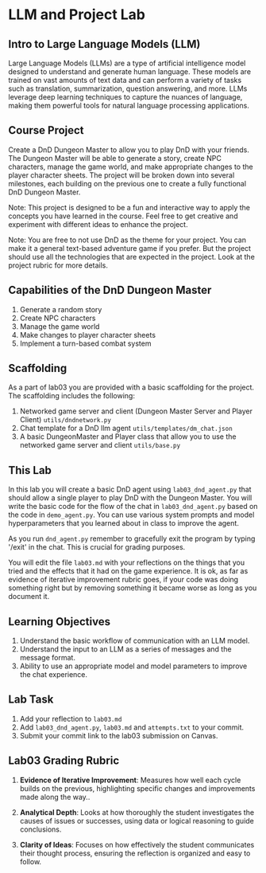# LLM and Project Lab

## Intro to Large Language Models (LLM)
Large Language Models (LLMs) are a type of artificial intelligence model designed to understand and generate human language. These models are trained on vast amounts of text data and can perform a variety of tasks such as translation, summarization, question answering, and more. LLMs leverage deep learning techniques to capture the nuances of language, making them powerful tools for natural language processing applications.

## Course Project
Create a DnD Dungeon Master to allow you to play DnD with your friends. The Dungeon Master will be able to generate a story, create NPC characters, manage the game world, and make appropriate changes to the player character sheets. The project will be broken down into several milestones, each building on the previous one to create a fully functional DnD Dungeon Master.

Note: This project is designed to be a fun and interactive way to apply the concepts you have learned in the course. Feel free to get creative and experiment with different ideas to enhance the project.

Note: You are free to not use DnD as the theme for your project. You can make it a general text-based adventure game if you prefer. But the project should use all the technologies that are expected in the project. Look at the project rubric for more details.

## Capabilities of the DnD Dungeon Master
1. Generate a random story
2. Create NPC characters
3. Manage the game world
4. Make changes to player character sheets
5. Implement a turn-based combat system

##  Scaffolding
As a part of lab03 you are provided with a basic scaffolding for the project. The scaffolding includes the following:

1. Networked game server and client (Dungeon Master Server and Player Client) `utils/dndnetwork.py`
2. Chat template for a DnD llm agent `utils/templates/dm_chat.json`
3. A basic DungeonMaster and Player class that allow you to use the networked game server and client `utils/base.py`

## This Lab

In this lab you will create a basic DnD agent using `lab03_dnd_agent.py` that should allow a single player to play DnD with the Dungeon Master. You will write the basic code for the flow of the chat in `lab03_dnd_agent.py` based on the code in `demo_agent.py`. You can use various system prompts and model hyperparameters that you learned about in class to improve the agent. 

As you run `dnd_agent.py` remember to gracefully exit the program by typing '/exit' in the chat. This is crucial for grading purposes.

You will edit the file `lab03.md` with your reflections on the things that you tried and the effects that it had on the game experience. It is ok, as far as evidence of iterative improvement rubric goes, if your code was doing something right but by removing something it became worse as long as you document it. 

## Learning Objectives

1. Understand the basic workflow of communication with an LLM model. 
2. Understand the input to an LLM as a series of messages and the message format.
3. Ability to use an appropriate model and model parameters to improve the chat experience.

## Lab Task
1. Add your reflection to `lab03.md`
2. Add `lab03_dnd_agent.py`, `lab03.md` and `attempts.txt` to your commit.
3. Submit your commit link to the lab03 submission on Canvas.

## Lab03 Grading Rubric

1. __Evidence of Iterative Improvement__: Measures how well each cycle builds on the previous, highlighting specific changes and improvements made along the way..

2. __Analytical Depth__: Looks at how thoroughly the student investigates the causes of issues or successes, using data or logical reasoning to guide conclusions.

3. __Clarity of Ideas__: Focuses on how effectively the student communicates their thought process, ensuring the reflection is organized and easy to follow.